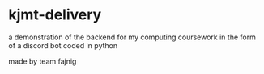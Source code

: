 # kjmt-delivery
a demonstration of the backend for my computing coursework in the form of a discord bot
coded in python

made by team fajnig
